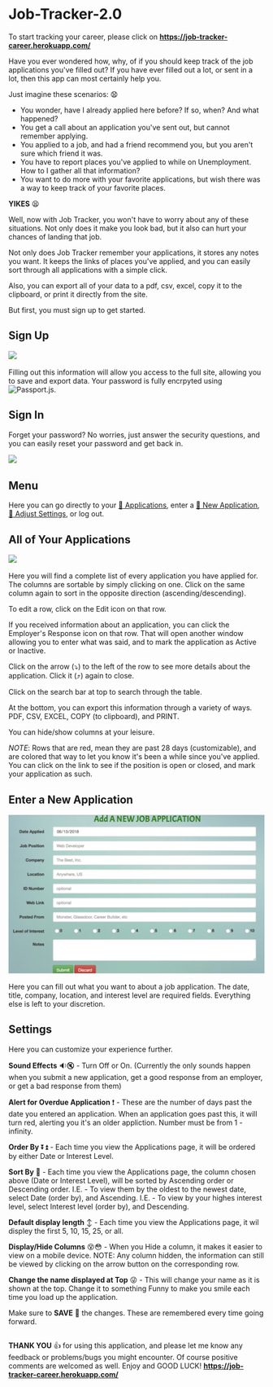 # Job-Tracker-2.0 #

To start tracking your career, please click on **https://job-tracker-career.herokuapp.com/**

Have you ever wondered how, why, of if you should keep track of the job applications you've filled out?  If you have ever filled out a lot, or sent in a lot, then this app can most certainly help you.

Just imagine these scenarios: :anguished:
- You wonder, have I already applied here before?  If so, when?  And what happened?
- You get a call about an application you've sent out, but cannot remember applying.
- You applied to a job, and had a friend recommend you, but you aren't sure which friend it was.
- You have to report places you've applied to while on Unemployment.  How to I gather all that information?
- You want to do more with your favorite applications, but wish there was a way to keep track of your favorite places.

**YIKES** :tired_face:

Well, now with Job Tracker, you won't have to worry about any of these situations.  Not only does it make you look bad, but it also can hurt your chances of landing that job.

Not only does Job Tracker remember your applications, it stores any notes you want.  It keeps the links of places you've applied, and you can easily sort through all applications with a simple click.

Also, you can export all of your data to a pdf, csv, excel, copy it to the clipboard, or print it directly from the site.

But first, you must sign up to get started.

## Sign Up ##
![](public/assets/images/signup.gif)

Filling out this information will allow you access to the full site, allowing you to save and export data.  Your password is fully encrpyted using ![Passport.js](http://www.passportjs.org/).

## Sign In ##
Forget your password?  No worries, just answer the security questions, and you can easily reset your password and get back in.

![](public/assets/images/signin2.gif)

## Menu ##
Here you can go directly to your [:page_facing_up: Applications](#jobs), enter a [:card_index: New Application](#new), [:link: Adjust Settings](#settings), or log out.

<a name="jobs"></a>
## All of Your Applications ##
![](public/assets/images/job2.gif)

Here you will find a complete list of every application you have applied for.  The columns are sortable by simply clicking on one. Click on the same column again to sort in the opposite direction (ascending/descending).

To edit a row, click on the Edit icon on that row.

If you received information about an application, you can click the Employer's Response icon on that row.  That will open another window allowing you to enter what was said, and to mark the application as Active or Inactive.

Click on the arrow (:arrow_heading_down:) to the left of the row to see more details about the application. Click it (:arrow_heading_up:) again to close.

Click on the search bar at top to search through the table.

At the bottom, you can export this information through a variety of ways. PDF, CSV, EXCEL, COPY (to clipboard), and PRINT.

You can hide/show columns at your leisure.

*NOTE*: Rows that are red, mean they are past 28 days (customizable), and are colored that way to let you know it's been a while since you've applied.  You can click on the link to see if the position is open or closed, and mark your application as such.

<a name="new"></a>
## Enter a New Application ##
![](public/assets/images/new.png)

Here you can fill out what you want to about a job application.  The date, title, company, location, and interest level are required fields.  Everything else is left to your discretion.

<a name="settings"></a>
## Settings ##
Here you can customize your experience further.

**Sound Effects** :sound::mute: - Turn Off or On.  (Currently the only sounds happen when you submit a new application, get a good response from an employer, or get a bad response from them)

**Alert for Overdue Application** :exclamation: - These are the number of days past the date you entered an application.  When an application goes past this, it will turn red, alerting you it's an older appliction.  Number must be from 1 - infinity.

**Order By** :arrow_double_down::arrow_double_up: - Each time you view the Applications page, it will be ordered by either Date or Interest Level.

**Sort By** :twisted_rightwards_arrows: - Each time you view the Applications page, the column chosen above (Date or Interest Level), will be sorted by Ascending order or Descending order.
I.E. - To view them by the oldest to the newest date, select Date (order by), and Ascending.
I.E. - To view by your highes interest level, select Interest level (order by), and Descending.

**Default display length** :arrow_up_down: - Each time you view the Applications page, it wil displey the first 5, 10, 15, 25, or all.

**Display/Hide Columns** :dizzy_face::flushed: - When you Hide a column, it makes it easier to view on a mobile device.  NOTE: Any column hidden, the information can still be viewed by clicking on the arrow button on the corresponding row.

**Change the name displayed at Top** :stuck_out_tongue_winking_eye: - This will change your name as it is shown at the top.  Change it to something Funny to make you smile each time you load up the application.

Make sure to **SAVE** :floppy_disk: the changes.  These are remembered every time going forward.

## ##
**THANK YOU** :thumbsup: for using this application, and please let me know any feedback or  problems/bugs you might encounter.  Of course positive comments are welcomed as well.  Enjoy and GOOD LUCK!
**https://job-tracker-career.herokuapp.com/**